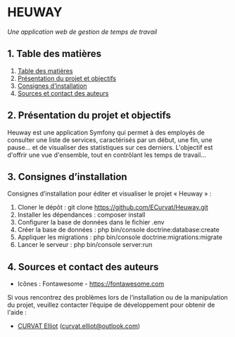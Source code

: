 # HEUWAY

_Une application web de gestion de temps de travail_


##  1. <a name='Table'></a> Table des matières
<!-- vscode-markdown-toc -->
1. [Table des matières](#Table)
2. [Présentation du projet et objectifs](#Pres)
3. [Consignes d’installation](#Consignes)
4. [Sources et contact des auteurs](#Sources)

<!-- vscode-markdown-toc-config
	numbering=true
	autoSave=true
	/vscode-markdown-toc-config -->
<!-- /vscode-markdown-toc -->



##  2. <a name='Pres'></a>Présentation du projet et objectifs
Heuway est une application Symfony qui permet à des employés de consulter une liste de services, caractérisés par un début, une fin, une pause... et de visualiser des statistiques sur ces derniers. L'objectif est d'offrir une vue d'ensemble, tout en contrôlant les temps de travail...

##  3. <a name='Consignes'></a>Consignes d’installation
Consignes d’installation pour éditer et visualiser le projet « Heuway » :
1. Cloner le dépôt : git clone https://github.com/ECurvat/Heuway.git
2. Installer les dépendances : composer install
3. Configurer la base de données dans le fichier .env
4. Créer la base de données : php bin/console doctrine:database:create
5. Appliquer les migrations : php bin/console doctrine:migrations:migrate
6. Lancer le serveur : php bin/console server:run

##  4. <a name='Sources'></a>Sources et contact des auteurs
- Icônes : Fontawesome - https://fontawesome.com

Si vous rencontrez des problèmes lors de l’installation ou de la manipulation du projet, veuillez contacter l’équipe de développement pour obtenir de l'aide :
- [CURVAT Elliot](@p2020739) (curvat.elliot@outlook.com)
